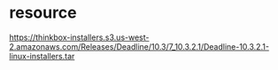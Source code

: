 # resource

https://thinkbox-installers.s3.us-west-2.amazonaws.com/Releases/Deadline/10.3/7_10.3.2.1/Deadline-10.3.2.1-linux-installers.tar
